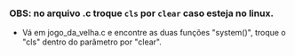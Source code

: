 ### OBS: no arquivo .c troque `cls` por `clear` caso esteja no linux.

- Vá em jogo_da_velha.c e encontre as duas funções "system()", troque o "cls" dentro do parâmetro por "clear".
